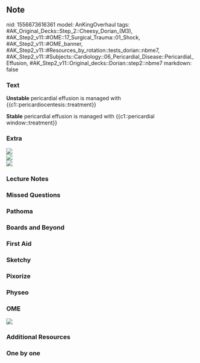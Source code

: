 ## Note
nid: 1556673616361
model: AnKingOverhaul
tags: #AK_Original_Decks::Step_2::Cheesy_Dorian_(M3), #AK_Step2_v11::#OME::17_Surgical_Trauma::01_Shock, #AK_Step2_v11::#OME_banner, #AK_Step2_v11::#Resources_by_rotation::tests_dorian::nbme7, #AK_Step2_v11::#Subjects::Cardiology::06_Pericardial_Disease::Pericardial_Effusion, #AK_Step2_v11::Original_decks::Dorian::step2::nbme7
markdown: false

### Text
<b>Unstable</b> pericardial effusion is managed with
{{c1::pericardiocentesis::treatment}}
<div>
  <b>Stable</b> pericardial effusion is managed with
  {{c1::pericardial window::treatment}}
</div>

### Extra
<div><img src="paste-1074583637590017.jpg"></div>
<div><img src="paste-1081245131866113.jpg"></div>
<div>
  <b><i><img src="paste-1072758276489217.jpg"></i></b>
</div>

### Lecture Notes


### Missed Questions


### Pathoma


### Boards and Beyond


### First Aid


### Sketchy


### Pixorize


### Physeo


### OME
<div class="ome-widget">
  <a href="https://onlinemeded.org?ref=anki"><img src=
  "_OME_AnkiFlashcards_General_4.png"></a>
</div>

### Additional Resources


### One by one

